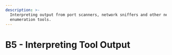 ```yaml
---
description: >-
  Interpreting output from port scanners, network sniffers and other network
  enumeration tools.
---
```


# B5 - Interpreting Tool Output

